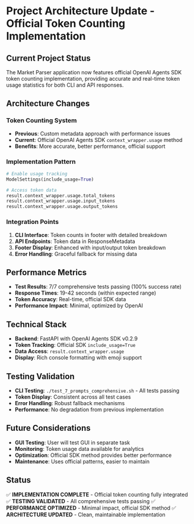 # Project Architecture Update - Official Token Counting Implementation

## Current Project Status
The Market Parser application now features official OpenAI Agents SDK token counting implementation, providing accurate and real-time token usage statistics for both CLI and API responses.

## Architecture Changes

### Token Counting System
- **Previous**: Custom metadata approach with performance issues
- **Current**: Official OpenAI Agents SDK `context_wrapper.usage` method
- **Benefits**: More accurate, better performance, official support

### Implementation Pattern
```python
# Enable usage tracking
ModelSettings(include_usage=True)

# Access token data
result.context_wrapper.usage.total_tokens
result.context_wrapper.usage.input_tokens
result.context_wrapper.usage.output_tokens
```

### Integration Points
1. **CLI Interface**: Token counts in footer with detailed breakdown
2. **API Endpoints**: Token data in ResponseMetadata
3. **Footer Display**: Enhanced with input/output token breakdown
4. **Error Handling**: Graceful fallback for missing data

## Performance Metrics
- **Test Results**: 7/7 comprehensive tests passing (100% success rate)
- **Response Times**: 19-42 seconds (within expected range)
- **Token Accuracy**: Real-time, official SDK data
- **Performance Impact**: Minimal, optimized by OpenAI

## Technical Stack
- **Backend**: FastAPI with OpenAI Agents SDK v0.2.9
- **Token Tracking**: Official SDK `include_usage=True`
- **Data Access**: `result.context_wrapper.usage`
- **Display**: Rich console formatting with emoji support

## Testing Validation
- **CLI Testing**: `./test_7_prompts_comprehensive.sh` - All tests passing
- **Token Display**: Consistent across all test cases
- **Error Handling**: Robust fallback mechanisms
- **Performance**: No degradation from previous implementation

## Future Considerations
- **GUI Testing**: User will test GUI in separate task
- **Monitoring**: Token usage data available for analytics
- **Optimization**: Official SDK method provides better performance
- **Maintenance**: Uses official patterns, easier to maintain

## Status
✅ **IMPLEMENTATION COMPLETE** - Official token counting fully integrated
✅ **TESTING VALIDATED** - All comprehensive tests passing
✅ **PERFORMANCE OPTIMIZED** - Minimal impact, official SDK method
✅ **ARCHITECTURE UPDATED** - Clean, maintainable implementation